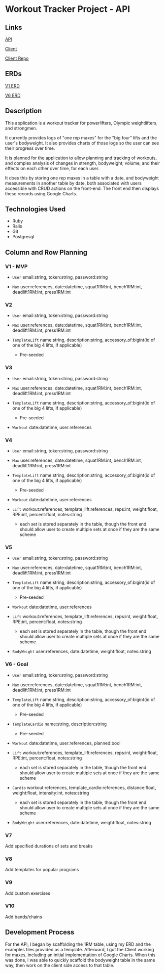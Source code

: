 # Workout Tracker Project - API

## Links

[API](https://infinite-coast-74819.herokuapp.com/)

[Client](https://zclark0625.github.io/tracker-project-client/)

[Client Repo](https://github.com/zclark0625/tracker-project-client)

## ERDs

[V1 ERD](images/Project-2-ERD-V1.png)

[V6 ERD](images/Project-2-ERD-V6.png)

## Description

This application is a workout tracker for powerlifters, Olympic weightlifters, and strongmen. 

It currently provides logs of "one rep maxes" for the "big four" lifts and the user's bodyweight. It also provides charts of those logs so the user can see their progress over time. 

It is planned for the application to allow planning and tracking of workouts, and complex analysis of changes in strength, bodyweight, volume, and their effects on each other over time, for each user.

It does this by storing one rep maxes in a table with a date, and bodyweight measurements in another table by date, both associated with users accessible with CRUD actions on the front-end. The front end then displays these records using Google Charts.

## Technologies Used

- Ruby
- Rails
- Git
- Postgresql

## Column and Row Planning

### V1 - MVP
- `User` email:string, token:string, password:string

- `Max` user:references, date:datetime, squat1RM:int, bench1RM:int, deadlift1RM:int, press1RM:int

### V2
- `User` email:string, token:string, password:string

- `Max` user:references, date:datetime, squat1RM:int, bench1RM:int, deadlift1RM:int, press1RM:int

- `TemplateLift` name:string, description:string, accessory_of:bigint(id of one of the big 4 lifts, if applicable)
    - Pre-seeded

### V3
- `User` email:string, token:string, password:string

- `Max` user:references, date:datetime, squat1RM:int, bench1RM:int, deadlift1RM:int, press1RM:int

- `TemplateLift` name:string, description:string, accessory_of:bigint(id of one of the big 4 lifts, if applicable)
    - Pre-seeded

- `Workout` date:datetime, user:references

### V4
- `User` email:string, token:string, password:string

- `Max` user:references, date:datetime, squat1RM:int, bench1RM:int, deadlift1RM:int, press1RM:int

- `TemplateLift` name:string, description:string, accessory_of:bigint(id of one of the big 4 lifts, if applicable)
    - Pre-seeded

- `Workout` date:datetime, user:references

- `Lift` workout:references, template_lift:references, reps:int, weight:float, RPE:int, percent:float, notes:string
    - each set is stored separately in the table, though the front end should allow user to create multiple sets at once if they are the same scheme

### V5
- `User` email:string, token:string, password:string

- `Max` user:references, date:datetime, squat1RM:int, bench1RM:int, deadlift1RM:int, press1RM:int

- `TemplateLift` name:string, description:string, accessory_of:bigint(id of one of the big 4 lifts, if applicable)
    - Pre-seeded

- `Workout` date:datetime, user:references

- `Lift` workout:references, template_lift:references, reps:int, weight:float, RPE:int, percent:float, notes:string
    - each set is stored separately in the table, though the front end should allow user to create multiple sets at once if they are the same scheme

- `BodyWeight` user:references, date:datetime, weight:float, notes:string

### V6 - Goal
- `User` email:string, token:string, password:string

- `Max` user:references, date:datetime, squat1RM:int, bench1RM:int, deadlift1RM:int, press1RM:int

- `TemplateLift` name:string, description:string, accessory_of:bigint(id of one of the big 4 lifts, if applicable)
    - Pre-seeded

- `TemplateCardio` name:string, description:string
    - Pre-seeded

- `Workout` date:datetime, user:references, planned:bool

- `Lift` workout:references, template_lift:references, reps:int, weight:float, RPE:int, percent:float, notes:string
    - each set is stored separately in the table, though the front end should allow user to create multiple sets at once if they are the same scheme

- `Cardio` workout:references, template_cardio:references, distance:float, weight:float, intensity:int, notes:string
    - each set is stored separately in the table, though the front end should allow user to create multiple sets at once if they are the same scheme

- `BodyWeight` user:references, date:datetime, weight:float, notes:string

### V7
Add specified durations of sets and breaks

### V8
Add templates for popular programs

### V9
Add custom exercises

### V10
Add bands/chains

## Development Process

For the API, I began by scaffolding the 1RM table, using my ERD and the examples files provided as a template. Afterward, I got the Client working for maxes, including an initial implementation of Google Charts. When this was done, I was able to quickly scaffold the bodyweight table in the same way, then work on the client side access to that table.